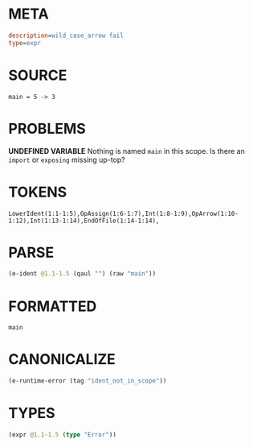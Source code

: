 # META
~~~ini
description=wild_case_arrow fail
type=expr
~~~
# SOURCE
~~~roc
main = 5 -> 3
~~~
# PROBLEMS
**UNDEFINED VARIABLE**
Nothing is named `main` in this scope.
Is there an `import` or `exposing` missing up-top?

# TOKENS
~~~zig
LowerIdent(1:1-1:5),OpAssign(1:6-1:7),Int(1:8-1:9),OpArrow(1:10-1:12),Int(1:13-1:14),EndOfFile(1:14-1:14),
~~~
# PARSE
~~~clojure
(e-ident @1.1-1.5 (qaul "") (raw "main"))
~~~
# FORMATTED
~~~roc
main
~~~
# CANONICALIZE
~~~clojure
(e-runtime-error (tag "ident_not_in_scope"))
~~~
# TYPES
~~~clojure
(expr @1.1-1.5 (type "Error"))
~~~

